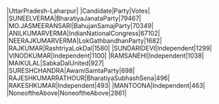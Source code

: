  
|UttarPradesh-Laharpur|
|Candidate|Party|Votes|
|SUNEELVERMA|BharatiyaJanataParty|79467|
|MO.JASMEERANSARI|BahujanSamajParty|70349|
|ANILKUMARVERMA|IndianNationalCongress|67102|
|NEERAJKUMARVERMA|LokGathbandhanParty|1682|
|RAJKUMAR|RashtriyaLokDal|1580|
|SUNDARIDEVI|Independent|1299|
|VINODKUMAR|Independent|1100|
|RAMSANEHI|Independent|1038|
|MAIKULAL|SabkaDalUnited|927|
|SURESHCHANDRA|AwamiSamtaParty|698|
|RAJESHKUMARRATHOUR|BharatiyaSubhashSena|496|
|RAKESHKUMAR|Independent|493|
|MANTOONA|Independent|463|
|NoneoftheAbove|NoneoftheAbove|2861|
